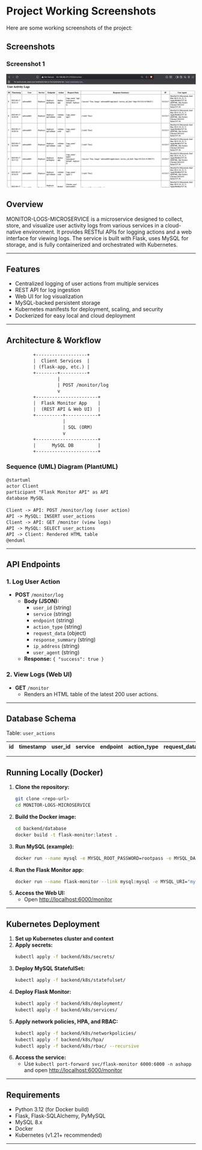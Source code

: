 # Project Working Screenshots

Here are some working screenshots of the project:

## Screenshots

### Screenshot 1
![Screenshot 1](working-ss/1.png)


## Overview

MONITOR-LOGS-MICROSERVICE is a microservice designed to collect, store, and visualize user activity logs from various services in a cloud-native environment. It provides RESTful APIs for logging actions and a web interface for viewing logs. The service is built with Flask, uses MySQL for storage, and is fully containerized and orchestrated with Kubernetes.

---

## Features
- Centralized logging of user actions from multiple services
- REST API for log ingestion
- Web UI for log visualization
- MySQL-backed persistent storage
- Kubernetes manifests for deployment, scaling, and security
- Dockerized for easy local and cloud deployment

---

## Architecture & Workflow

```
          +-------------------+
          |  Client Services  |
          | (flask-app, etc.) |
          +--------+----------+
                   |
                   | POST /monitor/log
                   v
          +-----------------------+
          |  Flask Monitor App    |
          |  (REST API & Web UI)  |
          +----------+------------+
                     |
                     | SQL (ORM)
                     v
          +-----------------------+
          |      MySQL DB         |
          +-----------------------+
```

### Sequence (UML) Diagram (PlantUML)
```plantuml
@startuml
actor Client
participant "Flask Monitor API" as API
database MySQL

Client -> API: POST /monitor/log (user action)
API -> MySQL: INSERT user_actions
Client -> API: GET /monitor (view logs)
API -> MySQL: SELECT user_actions
API -> Client: Rendered HTML table
@enduml
```

---

## API Endpoints

### 1. Log User Action
- **POST** `/monitor/log`
  - **Body (JSON):**
    - `user_id` (string)
    - `service` (string)
    - `endpoint` (string)
    - `action_type` (string)
    - `request_data` (object)
    - `response_summary` (string)
    - `ip_address` (string)
    - `user_agent` (string)
  - **Response:** `{ "success": true }`

### 2. View Logs (Web UI)
- **GET** `/monitor`
  - Renders an HTML table of the latest 200 user actions.

---

## Database Schema

Table: `user_actions`

| id | timestamp | user_id | service | endpoint | action_type | request_data | response_summary | ip_address | user_agent |
|----|-----------|---------|---------|----------|-------------|--------------|------------------|------------|------------|

---

## Running Locally (Docker)

1. **Clone the repository:**
   ```bash
   git clone <repo-url>
   cd MONITOR-LOGS-MICROSERVICE
   ```
2. **Build the Docker image:**
   ```bash
   cd backend/database
   docker build -t flask-monitor:latest .
   ```
3. **Run MySQL (example):**
   ```bash
   docker run --name mysql -e MYSQL_ROOT_PASSWORD=rootpass -e MYSQL_DATABASE=ashdb -p 3306:3306 -d mysql:8.1
   ```
4. **Run the Flask Monitor app:**
   ```bash
   docker run --name flask-monitor --link mysql:mysql -e MYSQL_URI="mysql+pymysql://root:rootpass@mysql:3306/ashdb" -p 6000:6000 flask-monitor:latest
   ```
5. **Access the Web UI:**
   - Open [http://localhost:6000/monitor](http://localhost:6000/monitor)

---

## Kubernetes Deployment

1. **Set up Kubernetes cluster and context**
2. **Apply secrets:**
   ```bash
   kubectl apply -f backend/k8s/secrets/
   ```
3. **Deploy MySQL StatefulSet:**
   ```bash
   kubectl apply -f backend/k8s/statefulset/
   ```
4. **Deploy Flask Monitor:**
   ```bash
   kubectl apply -f backend/k8s/deployment/
   kubectl apply -f backend/k8s/services/
   ```
5. **Apply network policies, HPA, and RBAC:**
   ```bash
   kubectl apply -f backend/k8s/networkpolicies/
   kubectl apply -f backend/k8s/hpa/
   kubectl apply -f backend/k8s/rbac/ --recursive
   ```
6. **Access the service:**
   - Use `kubectl port-forward svc/flask-monitor 6000:6000 -n ashapp` and open [http://localhost:6000/monitor](http://localhost:6000/monitor)

---

## Requirements

- Python 3.12 (for Docker build)
- Flask, Flask-SQLAlchemy, PyMySQL
- MySQL 8.x
- Docker
- Kubernetes (v1.21+ recommended)

---





